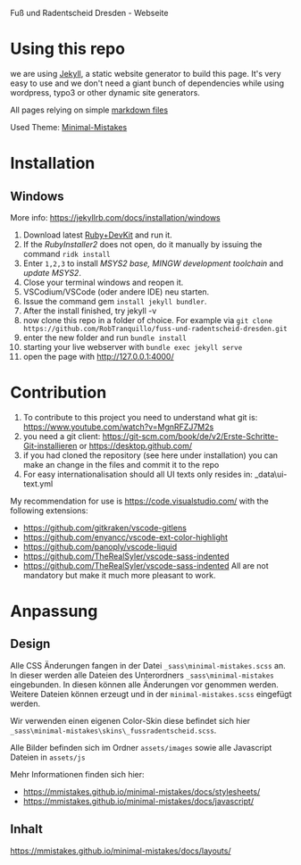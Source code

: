 Fuß und Radentscheid Dresden - Webseite


# Using this repo

we are using [Jekyll](https://jekyllrb.com), a static website generator to build this page.
It's very easy to use and we don't need a giant bunch of dependencies while using wordpress, typo3 or other dynamic site generators.

All pages relying on simple [markdown files](https://daringfireball.net/projects/markdown/basics)

Used Theme: [Minimal-Mistakes](https://mmistakes.github.io/minimal-mistakes/docs/quick-start-guide/)

# Installation

## Windows

More info:  https://jekyllrb.com/docs/installation/windows

1) Download latest [Ruby+DevKit](https://rubyinstaller.org/downloads) and run it.
1) If the *RubyInstaller2* does not open, do it manually by issuing the command `ridk install`
1) Enter `1,2,3` to install *MSYS2 base, MINGW development toolchain* and *update MSYS2*.
1) Close your terminal windows and reopen it.
1) VSCodium/VSCode (oder andere IDE) neu starten.
1) Issue the command gem `install jekyll bundler`.
1) After the install finished, try jekyll -v
1) now clone this repo in a folder of choice. For example via `git clone https://github.com/RobTranquillo/fuss-und-radentscheid-dresden.git`
1) enter the new folder and run `bundle install`
1) starting your live webserver with `bundle exec jekyll serve`
1) open the page with http://127.0.0.1:4000/

# Contribution

1) To contribute to this project you need to understand what git is: https://www.youtube.com/watch?v=MgnRFZJ7M2s
1) you need a git client: https://git-scm.com/book/de/v2/Erste-Schritte-Git-installieren or https://desktop.github.com/
1) if you had cloned the repository (see here under installation) you can make an change in the files and commit it to the repo
1) For easy internationalisation should all UI texts only resides in: _data\ui-text.yml

My recommendation for use is https://code.visualstudio.com/ with the following extensions:
- https://github.com/gitkraken/vscode-gitlens
- https://github.com/enyancc/vscode-ext-color-highlight
- https://github.com/panoply/vscode-liquid
- https://github.com/TheRealSyler/vscode-sass-indented
- https://github.com/TheRealSyler/vscode-sass-indented
All are not mandatory but make it much more pleasant to work.

# Anpassung

## Design

Alle CSS Änderungen fangen in der Datei `_sass\minimal-mistakes.scss` an. In dieser werden alle Dateien des Unterordners `_sass\minimal-mistakes` eingebunden. In diesen können alle Änderungen vor genommen werden. Weitere Dateien können erzeugt und in der `minimal-mistakes.scss` eingefügt werden.

Wir verwenden einen eigenen Color-Skin diese befindet sich hier `_sass\minimal-mistakes\skins\_fussradentscheid.scss`.

Alle Bilder befinden sich im Ordner `assets/images` sowie alle Javascript Dateien in `assets/js`

Mehr Informationen finden sich hier:
- https://mmistakes.github.io/minimal-mistakes/docs/stylesheets/
- https://mmistakes.github.io/minimal-mistakes/docs/javascript/

## Inhalt

https://mmistakes.github.io/minimal-mistakes/docs/layouts/